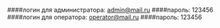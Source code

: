 ####логин для администратора:
admin@mail.ru
####пароль: 
123456
####логин для оператора:
operator@mail.ru
####пароль: 
123456
